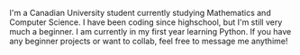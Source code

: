 I'm a Canadian University student currently studying Mathematics and Computer Science. 
I have been coding since highschool, but I'm still very much a beginner.
I am currently in my first year learning Python. 
If you have any beginner projects or want to collab, feel free to message me anythime!

<!---
kewtherh/kewtherh is a ✨ special ✨ repository because its `README.md` (this file) appears on your GitHub profile.
You can click the Preview link to take a look at your changes.
--->
